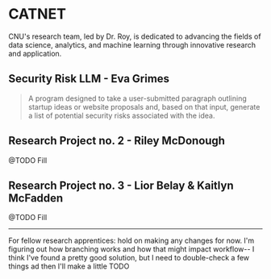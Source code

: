 # CATNET
CNU's research team, led by Dr. Roy, is dedicated to advancing the fields of data science, analytics, and machine learning through innovative research and application. 

## Security Risk LLM - Eva Grimes
> A program designed to take a user-submitted paragraph outlining startup ideas or website proposals and, based on that input, generate a list of potential security risks associated with the idea. 

## Research Project no. 2 - Riley McDonough
@TODO Fill

## Research Project no. 3 - Lior Belay & Kaitlyn McFadden
@TODO Fill

<hr>
For fellow research apprentices: hold on making any changes for now. I'm figuring out how branching works and how that might impact workflow-- I think I've found a pretty good solution, but I need to double-check a few things ad then I'll make a little TODO
